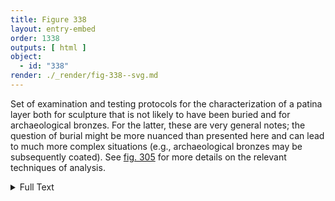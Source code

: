 ```yaml
---
title: Figure 338
layout: entry-embed
order: 1338
outputs: [ html ]
object:
  - id: "338"
render: ./_render/fig-338--svg.md
---
```


Set of examination and testing protocols for the characterization of a patina layer both for sculpture that is not likely to have been buried and for archaeological bronzes. For the latter, these are very general notes; the question of burial might be more nuanced than presented here and can lead to much more complex situations (e.g., archaeological bronzes may be subsequently coated). See [fig. 305](/visual-atlas/305/) for more details on the relevant techniques of analysis.

<div class="backmatter">

<details class="image-description">

<summary>Full Text</summary>

TK

</details>

</div>